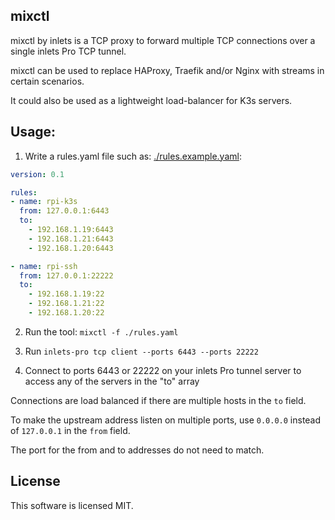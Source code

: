 ## mixctl

mixctl by inlets is a TCP proxy to forward multiple TCP connections over a single inlets Pro TCP tunnel.

mixctl can be used to replace HAProxy, Traefik and/or Nginx with streams in certain scenarios.

It could also be used as a lightweight load-balancer for K3s servers.

## Usage:

1) Write a rules.yaml file such as: [./rules.example.yaml](./rules/example.yaml):

```yaml
version: 0.1

rules:
- name: rpi-k3s
  from: 127.0.0.1:6443
  to:
    - 192.168.1.19:6443
    - 192.168.1.21:6443
    - 192.168.1.20:6443

- name: rpi-ssh
  from: 127.0.0.1:22222
  to:
    - 192.168.1.19:22
    - 192.168.1.21:22
    - 192.168.1.20:22
```

2) Run the tool: `mixctl -f ./rules.yaml`

3) Run `inlets-pro tcp client --ports 6443 --ports 22222`

4) Connect to ports 6443 or 22222 on your inlets Pro tunnel server to access any of the servers in the "to" array

Connections are load balanced if there are multiple hosts in the `to` field.

To make the upstream address listen on multiple ports, use `0.0.0.0` instead of `127.0.0.1` in the `from` field.

The port for the from and to addresses do not need to match.

## License

This software is licensed MIT.

